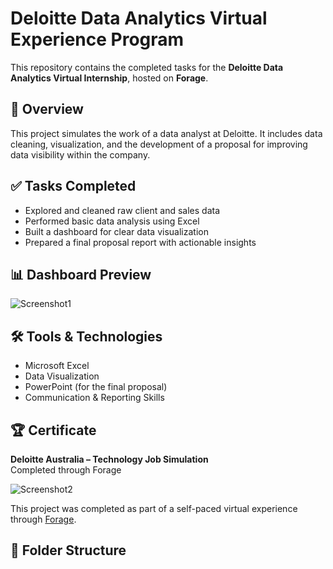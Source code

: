 # Deloitte Data Analytics Virtual Experience Program

This repository contains the completed tasks for the **Deloitte Data Analytics Virtual Internship**, hosted on **Forage**.

## 📌 Overview

This project simulates the work of a data analyst at Deloitte. It includes data cleaning, visualization, and the development of a proposal for improving data visibility within the company.

## ✅ Tasks Completed

- Explored and cleaned raw client and sales data
- Performed basic data analysis using Excel
- Built a dashboard for clear data visualization
- Prepared a final proposal report with actionable insights

## 📊 Dashboard Preview

![Screenshot1](assets/Screenshot1.png)

## 🛠️ Tools & Technologies

- Microsoft Excel
- Data Visualization
- PowerPoint (for the final proposal)
- Communication & Reporting Skills


## 🏆 Certificate

**Deloitte Australia – Technology Job Simulation**  
Completed through Forage

![Screenshot2](certificates/Screenshot2.png)


This project was completed as part of a self-paced virtual experience through [Forage](https://www.theforage.com/).

## 📁 Folder Structure

